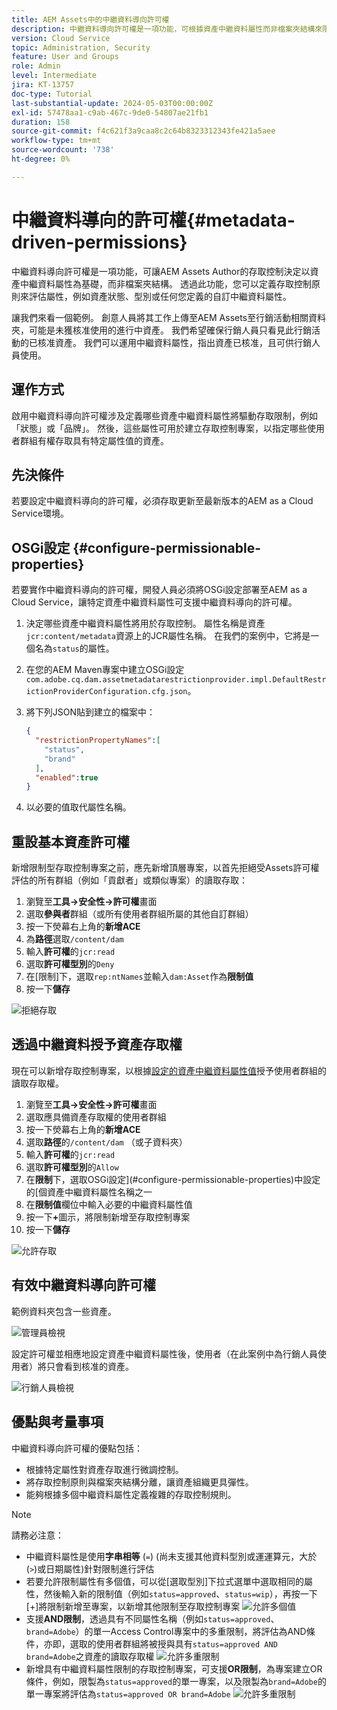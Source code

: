 ```yaml
---
title: AEM Assets中的中繼資料導向許可權
description: 中繼資料導向許可權是一項功能，可根據資產中繼資料屬性而非檔案夾結構來限制存取。
version: Cloud Service
topic: Administration, Security
feature: User and Groups
role: Admin
level: Intermediate
jira: KT-13757
doc-type: Tutorial
last-substantial-update: 2024-05-03T00:00:00Z
exl-id: 57478aa1-c9ab-467c-9de0-54807ae21fb1
duration: 158
source-git-commit: f4c621f3a9caa8c2c64b8323312343fe421a5aee
workflow-type: tm+mt
source-wordcount: '738'
ht-degree: 0%

---
```


# 中繼資料導向的許可權{#metadata-driven-permissions}

中繼資料導向許可權是一項功能，可讓AEM Assets Author的存取控制決定以資產中繼資料屬性為基礎，而非檔案夾結構。 透過此功能，您可以定義存取控制原則來評估屬性，例如資產狀態、型別或任何您定義的自訂中繼資料屬性。

讓我們來看一個範例。 創意人員將其工作上傳至AEM Assets至行銷活動相關資料夾，可能是未獲核准使用的進行中資產。 我們希望確保行銷人員只看見此行銷活動的已核准資產。 我們可以運用中繼資料屬性，指出資產已核准，且可供行銷人員使用。

## 運作方式

啟用中繼資料導向許可權涉及定義哪些資產中繼資料屬性將驅動存取限制，例如「狀態」或「品牌」。 然後，這些屬性可用於建立存取控制專案，以指定哪些使用者群組有權存取具有特定屬性值的資產。

## 先決條件

若要設定中繼資料導向的許可權，必須存取更新至最新版本的AEM as a Cloud Service環境。

## OSGi設定 {#configure-permissionable-properties}

若要實作中繼資料導向的許可權，開發人員必須將OSGi設定部署至AEM as a Cloud Service，讓特定資產中繼資料屬性可支援中繼資料導向的許可權。

1. 決定哪些資產中繼資料屬性將用於存取控制。 屬性名稱是資產`jcr:content/metadata`資源上的JCR屬性名稱。 在我們的案例中，它將是一個名為`status`的屬性。
1. 在您的AEM Maven專案中建立OSGi設定`com.adobe.cq.dam.assetmetadatarestrictionprovider.impl.DefaultRestrictionProviderConfiguration.cfg.json`。
1. 將下列JSON貼到建立的檔案中：

   ```json
   {
     "restrictionPropertyNames":[
       "status",
       "brand"
     ],
     "enabled":true
   }
   ```

1. 以必要的值取代屬性名稱。

## 重設基本資產許可權

新增限制型存取控制專案之前，應先新增頂層專案，以首先拒絕受Assets許可權評估的所有群組（例如「貢獻者」或類似專案）的讀取存取：

1. 瀏覽至&#x200B;__工具→安全性→許可權__&#x200B;畫面
1. 選取&#x200B;__參與者__&#x200B;群組（或所有使用者群組所屬的其他自訂群組）
1. 按一下熒幕右上角的&#x200B;__新增ACE__
1. 為&#x200B;__路徑__&#x200B;選取`/content/dam`
1. 輸入&#x200B;__許可權__&#x200B;的`jcr:read`
1. 選取&#x200B;__許可權型別__&#x200B;的`Deny`
1. 在[限制]下，選取`rep:ntNames`並輸入`dam:Asset`作為&#x200B;__限制值__
1. 按一下&#x200B;__儲存__

![拒絕存取](./assets/metadata-driven-permissions/deny-access.png)

## 透過中繼資料授予資產存取權

現在可以新增存取控制專案，以根據[設定的資產中繼資料屬性值](#configure-permissionable-properties)授予使用者群組的讀取存取權。

1. 瀏覽至&#x200B;__工具→安全性→許可權__&#x200B;畫面
1. 選取應具備資產存取權的使用者群組
1. 按一下熒幕右上角的&#x200B;__新增ACE__
1. 選取&#x200B;__路徑__&#x200B;的`/content/dam` （或子資料夾）
1. 輸入&#x200B;__許可權__&#x200B;的`jcr:read`
1. 選取&#x200B;__許可權型別__&#x200B;的`Allow`
1. 在&#x200B;__限制__&#x200B;下，選取OSGi設定](#configure-permissionable-properties)中設定的[個資產中繼資料屬性名稱之一
1. 在&#x200B;__限制值__&#x200B;欄位中輸入必要的中繼資料屬性值
1. 按一下&#x200B;__+__&#x200B;圖示，將限制新增至存取控制專案
1. 按一下&#x200B;__儲存__

![允許存取](./assets/metadata-driven-permissions/allow-access.png)

## 有效中繼資料導向許可權

範例資料夾包含一些資產。

![管理員檢視](./assets/metadata-driven-permissions/admin-view.png)

設定許可權並相應地設定資產中繼資料屬性後，使用者（在此案例中為行銷人員使用者）將只會看到核准的資產。

![行銷人員檢視](./assets/metadata-driven-permissions/marketeer-view.png)

## 優點與考量事項

中繼資料導向許可權的優點包括：

- 根據特定屬性對資產存取進行微調控制。
- 將存取控制原則與檔案夾結構分離，讓資產組織更具彈性。
- 能夠根據多個中繼資料屬性定義複雜的存取控制規則。

>[!NOTE]
>
> 請務必注意：
> 
> - 中繼資料屬性是使用&#x200B;__字串相等__ (`=`) (尚未支援其他資料型別或運運算元，大於(`>`)或日期屬性)針對限制進行評估
> - 若要允許限制屬性有多個值，可以從[選取型別]下拉式選單中選取相同的屬性，然後輸入新的限制值（例如`status=approved`、`status=wip`），再按一下[+]將限制新增至專案，以新增其他限制至存取控制專案
> ![允許多個值](./assets/metadata-driven-permissions/allow-multiple-values.png)
> - 支援&#x200B;__AND限制__，透過具有不同屬性名稱（例如`status=approved`、`brand=Adobe`）的單一Access Control專案中的多重限制，將評估為AND條件，亦即，選取的使用者群組將被授與具有`status=approved AND brand=Adobe`之資產的讀取存取權
> ![允許多重限制](./assets/metadata-driven-permissions/allow-multiple-restrictions.png)
> - 新增具有中繼資料屬性限制的存取控制專案，可支援&#x200B;__OR限制__，為專案建立OR條件，例如，限製為`status=approved`的單一專案，以及限製為`brand=Adobe`的單一專案將評估為`status=approved OR brand=Adobe`
> ![允許多重限制](./assets/metadata-driven-permissions/allow-multiple-aces.png)
